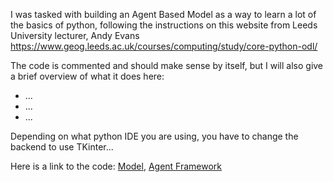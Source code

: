 I was tasked with building an Agent Based Model as a way to learn a lot of the basics of python, following the instructions on this website from Leeds University lecturer, Andy Evans https://www.geog.leeds.ac.uk/courses/computing/study/core-python-odl/   

The code is commented and should make sense by itself, but I will also give a brief overview of what it does here: 

* ...
* ...
* ...

Depending on what python IDE you are using, you have to change the backend to use TKinter...


Here is a link to the code: [Model](model_backup9.py), [Agent Framework](AgentFramework)